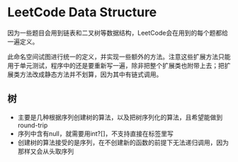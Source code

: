 # LeetCode Data Structure

因为一些题目会用到链表和二叉树等数据结构，LeetCode会在用到的每个题都给一遍定义。

此命名空间试图进行统一的定义，并实现一些额外的方法。注意这些扩展方法只能用于单元测试，程序中的还是要重新写一遍，除非把整个扩展类也附带上去；把扩展类方法改成静态方法并不划算，因为其中有链式调用。

## 树

* 主要是几种根据序列创建树的算法，以及把树序列化的算法，且希望能做到round-trip
* 序列中含有null，就需要用int?[]，不支持直接在标签里写
* 创建树的算法接受的是序列，在不创建新的函数的前提下无法递归调用，因为那样又会从头取序列
